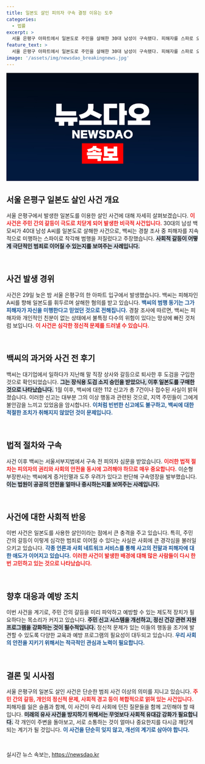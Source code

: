 ```yaml
---
title: 일본도 살인 피의자 구속 결정 이유는 도주
categories:
  - 법률
excerpt: >
  서울 은평구 아파트에서 일본도로 주민을 살해한 30대 남성이 구속됐다. 피해자를 스파로 오해해 범행을 저질렀다는 충격적인 진술에 귀 기울여야 할 것이다.
feature_text: >
  서울 은평구 아파트에서 일본도로 주민을 살해한 30대 남성이 구속됐다. 피해자를 스파로 오해해 범행을 저질렀다는 충격적인 진술에 귀 기울여야 할 것이다.
image: '/assets/img/newsdao_breakingnews.jpg'
---
```


<p><img src="/assets/img/newsdao_breakingnews.jpg" alt="ontimetimes 속보" /></p>

<h2 data-ke-size="size26">서울 은평구 일본도 살인 사건 개요</h2>

<p>서울 은평구에서 발생한 일본도를 이용한 살인 사건에 대해 자세히 살펴보겠습니다. <b><span style="color: #ee2323;">이 사건은 주민 간의 갈등이 극도로 치닫게 되어 발생한 비극적 사건입니다.</span></b> 30대의 남성 백 모씨가 40대 남성 A씨를 일본도로 살해한 사건으로, 백씨는 경찰 조사 중 피해자를 지속적으로 미행하는 스파이로 착각해 범행을 저질렀다고 주장했습니다. <b><span style="background-color: #21538527;">사회적 갈등이 어떻게 극단적인 범죄로 이어질 수 있는지를 보여주는 사례입니다.</span></b> </p>

<p data-ke-size="size16">&nbsp;</p>

<h2 data-ke-size="size26">사건 발생 경위</h2>

<p>사건은 29일 늦은 밤 서울 은평구의 한 아파트 입구에서 발생했습니다. 백씨는 피해자인 A씨를 향해 일본도를 휘두르며 살해한 혐의를 받고 있습니다. <b><span style="color: #1a5490;">백씨의 범행 동기는 그가 피해자가 자신을 미행한다고 믿었던 것으로 전해집니다.</span></b> 경찰 조사에 따르면, 백씨는 피해자와 개인적인 친분이 없는 상태에서 불특정 다수의 위험이 있다는 망상에 빠진 것처럼 보입니다. <b><span style="color: #ee2323;">이 사건은 심각한 정신적 문제를 드러낼 수 있습니다.</span></b></p>

<p data-ke-size="size16">&nbsp;</p>

<h2 data-ke-size="size26">백씨의 과거와 사건 전 후기</h2>

<p>백씨는 대기업에서 일하다가 지난해 말 직장 상사와 갈등으로 퇴사한 후 도검을 구입한 것으로 확인되었습니다. <b><span style="background-color: #21538527;">그는 장식용 도검 소지 승인을 받았으나, 이후 일본도를 구매한 것으로 나타났습니다.</span></b> 1월 이후, 백씨에 대한 112 신고가 총 7건이나 접수된 사실이 밝혀졌습니다. 이러한 신고는 대부분 그의 이상 행동과 관련된 것으로, 지역 주민들이 그에게 불안감을 느끼고 있었음을 암시합니다. <b><span style="color: #1a5490;">이처럼 빈번한 신고에도 불구하고, 백씨에 대한 적절한 조치가 취해지지 않았던 것이 문제입니다.</span></b></p>

<p data-ke-size="size16">&nbsp;</p>

<h2 data-ke-size="size26">법적 절차와 구속</h2>

<p>사건 이후 백씨는 서울서부지법에서 구속 전 피의자 심문을 받았습니다. <b><span style="color: #ee2323;">이러한 법적 절차는 피의자의 권리와 사회의 안전을 동시에 고려해야 하므로 매우 중요합니다.</span></b> 이순형 부장판사는 백씨에게 증거인멸과 도주 우려가 있다고 판단해 구속영장을 발부했습니다. <b><span style="background-color: #21538527;">이는 법원이 공공의 안전을 얼마나 중시하는지를 보여주는 사례입니다.</span></b></p>

<p data-ke-size="size16">&nbsp;</p>

<h2 data-ke-size="size26">사건에 대한 사회적 반응</h2>

<p>이번 사건은 일본도를 사용한 살인이라는 점에서 큰 충격을 주고 있습니다. 특히, 주민 간의 갈등이 이렇게 심각한 범죄로 이어질 수 있다는 사실은 사회에 큰 경각심을 불러일으키고 있습니다. <b><span style="color: #1a5490;">각종 언론과 사회 네트워크 서비스를 통해 사고의 전말과 피해자에 대한 애도가 이어지고 있습니다.</span></b> <b><span style="color: #ee2323;">이러한 사건이 발생한 배경에 대해 많은 사람들이 다시 한번 고민하고 있는 것으로 나타났습니다.</span></b></p>

<p data-ke-size="size16">&nbsp;</p>

<h2 data-ke-size="size26">향후 대응과 예방 조치</h2>

<p>이번 사건을 계기로, 주민 간의 갈등을 미리 파악하고 예방할 수 있는 제도적 장치가 필요하다는 목소리가 커지고 있습니다. <b><span style="background-color: #21538527;">주민 신고 시스템을 개선하고, 정신 건강 관련 지원 프로그램을 강화하는 것이 필수적입니다.</span></b> 정신적 문제가 있는 이들의 행동을 조기에 발견할 수 있도록 다양한 교육과 예방 프로그램의 필요성이 대두되고 있습니다. <b><span style="color: #1a5490;">우리 사회의 안전을 지키기 위해서는 적극적인 관심과 노력이 필요합니다.</span></b></p>

<p data-ke-size="size16">&nbsp;</p>

<h2 data-ke-size="size26">결론 및 시사점</h2>

<p>서울 은평구의 일본도 살인 사건은 단순한 범죄 사건 이상의 의미를 지니고 있습니다. <b><span style="color: #ee2323;">주민 간의 갈등, 개인의 정신적 문제, 사회적 경고 등이 복합적으로 얽혀 있는 사건입니다.</span></b> 피해자를 잃은 슬픔과 함께, 이 사건이 우리 사회에 던진 질문들을 함께 고민해야 할 때입니다. <b><span style="background-color: #21538527;">미래의 유사 사건을 방지하기 위해서는 무엇보다 사회적 유대감 강화가 필요합니다.</span></b> 각 개인이 주변을 돌아보고, 서로 소통하는 것이 얼마나 중요한지를 다시금 깨닫게 되는 계기가 될 것입니다. <b><span style="color: #1a5490;">이 사건을 단순히 잊지 않고, 개선의 계기로 삼아야 합니다.</span></b> </p>

<p data-ke-size="size16">&nbsp;</p>
실시간 뉴스 속보는, <a href="https://newsdao.kr" rel="dofollow">https://newsdao.kr</a>


